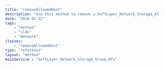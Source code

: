 ```yaml
---
title: "removeAllowedHost"
description: "Use this method to remove a SoftLayer_Network_Storage_Allowed_Host object from this group.  This will automatically disable access from this host to any SoftLayer_Network_Storage volumes currently attached to this group. "
date: "2018-02-12"
tags:
    - "method"
    - "sldn"
    - "Network"
classes:
    - "removeAllowedHost"
type: "reference"
layout: "method"
mainService : "SoftLayer_Network_Storage_Group_Nfs"
---
```

